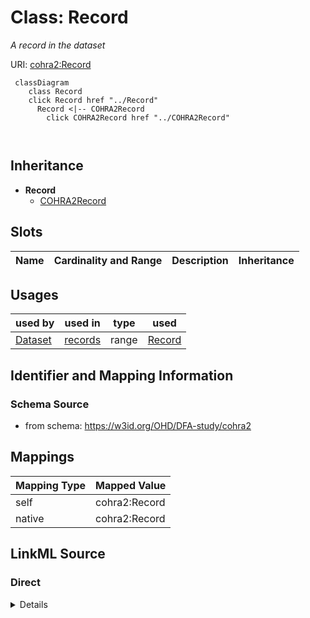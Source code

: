 

# Class: Record 


_A record in the dataset_





URI: [cohra2:Record](https://w3id.org/OHD/DFA-study/cohra2/Record)






```mermaid
 classDiagram
    class Record
    click Record href "../Record"
      Record <|-- COHRA2Record
        click COHRA2Record href "../COHRA2Record"
      
      
```





## Inheritance
* **Record**
    * [COHRA2Record](COHRA2Record.md)



## Slots

| Name | Cardinality and Range | Description | Inheritance |
| ---  | --- | --- | --- |





## Usages

| used by | used in | type | used |
| ---  | --- | --- | --- |
| [Dataset](Dataset.md) | [records](records.md) | range | [Record](Record.md) |






## Identifier and Mapping Information







### Schema Source


* from schema: https://w3id.org/OHD/DFA-study/cohra2




## Mappings

| Mapping Type | Mapped Value |
| ---  | ---  |
| self | cohra2:Record |
| native | cohra2:Record |







## LinkML Source

<!-- TODO: investigate https://stackoverflow.com/questions/37606292/how-to-create-tabbed-code-blocks-in-mkdocs-or-sphinx -->

### Direct

<details>
```yaml
name: Record
description: A record in the dataset
from_schema: https://w3id.org/OHD/DFA-study/cohra2

```
</details>

### Induced

<details>
```yaml
name: Record
description: A record in the dataset
from_schema: https://w3id.org/OHD/DFA-study/cohra2

```
</details>